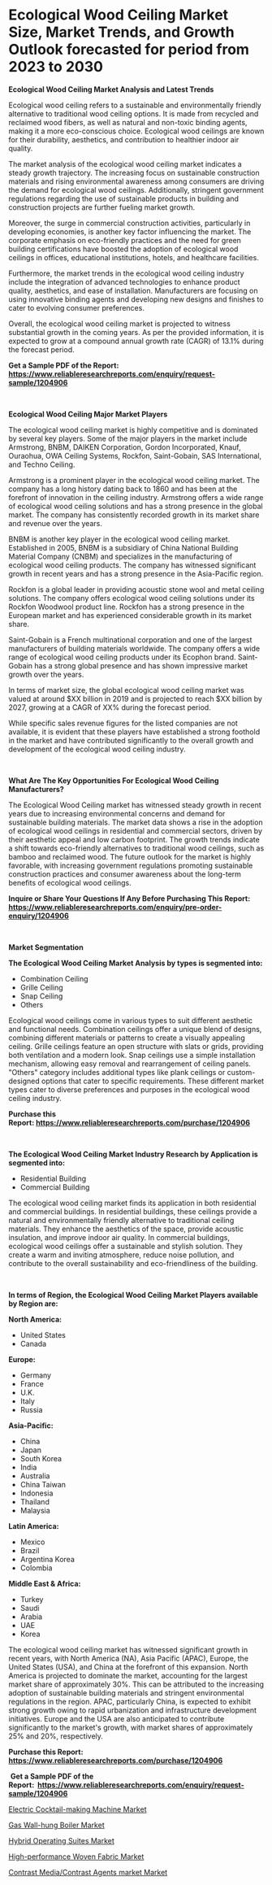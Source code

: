 <p><h1>Ecological Wood Ceiling Market Size, Market Trends, and Growth Outlook forecasted for period from 2023 to 2030</h1></p><p><strong>Ecological Wood Ceiling Market Analysis and Latest Trends</strong></p>
<p><p>Ecological wood ceiling refers to a sustainable and environmentally friendly alternative to traditional wood ceiling options. It is made from recycled and reclaimed wood fibers, as well as natural and non-toxic binding agents, making it a more eco-conscious choice. Ecological wood ceilings are known for their durability, aesthetics, and contribution to healthier indoor air quality.</p><p>The market analysis of the ecological wood ceiling market indicates a steady growth trajectory. The increasing focus on sustainable construction materials and rising environmental awareness among consumers are driving the demand for ecological wood ceilings. Additionally, stringent government regulations regarding the use of sustainable products in building and construction projects are further fueling market growth.</p><p>Moreover, the surge in commercial construction activities, particularly in developing economies, is another key factor influencing the market. The corporate emphasis on eco-friendly practices and the need for green building certifications have boosted the adoption of ecological wood ceilings in offices, educational institutions, hotels, and healthcare facilities.</p><p>Furthermore, the market trends in the ecological wood ceiling industry include the integration of advanced technologies to enhance product quality, aesthetics, and ease of installation. Manufacturers are focusing on using innovative binding agents and developing new designs and finishes to cater to evolving consumer preferences.</p><p>Overall, the ecological wood ceiling market is projected to witness substantial growth in the coming years. As per the provided information, it is expected to grow at a compound annual growth rate (CAGR) of 13.1% during the forecast period.</p></p>
<p><strong>Get a Sample PDF of the Report:&nbsp; <a href="https://www.reliableresearchreports.com/enquiry/request-sample/1204906">https://www.reliableresearchreports.com/enquiry/request-sample/1204906</a></strong></p>
<p>&nbsp;</p>
<p><strong>Ecological Wood Ceiling Major Market Players</strong></p>
<p><p>The ecological wood ceiling market is highly competitive and is dominated by several key players. Some of the major players in the market include Armstrong, BNBM, DAIKEN Corporation, Gordon Incorporated, Knauf, Ouraohua, OWA Ceiling Systems, Rockfon, Saint-Gobain, SAS International, and Techno Ceiling.</p><p>Armstrong is a prominent player in the ecological wood ceiling market. The company has a long history dating back to 1860 and has been at the forefront of innovation in the ceiling industry. Armstrong offers a wide range of ecological wood ceiling solutions and has a strong presence in the global market. The company has consistently recorded growth in its market share and revenue over the years.</p><p>BNBM is another key player in the ecological wood ceiling market. Established in 2005, BNBM is a subsidiary of China National Building Material Company (CNBM) and specializes in the manufacturing of ecological wood ceiling products. The company has witnessed significant growth in recent years and has a strong presence in the Asia-Pacific region.</p><p>Rockfon is a global leader in providing acoustic stone wool and metal ceiling solutions. The company offers ecological wood ceiling solutions under its Rockfon Woodwool product line. Rockfon has a strong presence in the European market and has experienced considerable growth in its market share.</p><p>Saint-Gobain is a French multinational corporation and one of the largest manufacturers of building materials worldwide. The company offers a wide range of ecological wood ceiling products under its Ecophon brand. Saint-Gobain has a strong global presence and has shown impressive market growth over the years.</p><p>In terms of market size, the global ecological wood ceiling market was valued at around $XX billion in 2019 and is projected to reach $XX billion by 2027, growing at a CAGR of XX% during the forecast period.</p><p>While specific sales revenue figures for the listed companies are not available, it is evident that these players have established a strong foothold in the market and have contributed significantly to the overall growth and development of the ecological wood ceiling industry.</p></p>
<p>&nbsp;</p>
<p><strong>What Are The Key Opportunities For Ecological Wood Ceiling Manufacturers?</strong></p>
<p><p>The Ecological Wood Ceiling market has witnessed steady growth in recent years due to increasing environmental concerns and demand for sustainable building materials. The market data shows a rise in the adoption of ecological wood ceilings in residential and commercial sectors, driven by their aesthetic appeal and low carbon footprint. The growth trends indicate a shift towards eco-friendly alternatives to traditional wood ceilings, such as bamboo and reclaimed wood. The future outlook for the market is highly favorable, with increasing government regulations promoting sustainable construction practices and consumer awareness about the long-term benefits of ecological wood ceilings.</p></p>
<p><strong>Inquire or Share Your Questions If Any Before Purchasing This Report: <a href="https://www.reliableresearchreports.com/enquiry/pre-order-enquiry/1204906">https://www.reliableresearchreports.com/enquiry/pre-order-enquiry/1204906</a></strong></p>
<p>&nbsp;</p>
<p><strong>Market Segmentation</strong></p>
<p><strong>The Ecological Wood Ceiling Market Analysis by types is segmented into:</strong></p>
<p><ul><li>Combination Ceiling</li><li>Grille Ceiling</li><li>Snap Ceiling</li><li>Others</li></ul></p>
<p><p>Ecological wood ceilings come in various types to suit different aesthetic and functional needs. Combination ceilings offer a unique blend of designs, combining different materials or patterns to create a visually appealing ceiling. Grille ceilings feature an open structure with slats or grids, providing both ventilation and a modern look. Snap ceilings use a simple installation mechanism, allowing easy removal and rearrangement of ceiling panels. "Others" category includes additional types like plank ceilings or custom-designed options that cater to specific requirements. These different market types cater to diverse preferences and purposes in the ecological wood ceiling industry.</p></p>
<p><strong>Purchase this Report:&nbsp;<a href="https://www.reliableresearchreports.com/purchase/1204906">https://www.reliableresearchreports.com/purchase/1204906</a></strong></p>
<p>&nbsp;</p>
<p><strong>The Ecological Wood Ceiling Market Industry Research by Application is segmented into:</strong></p>
<p><ul><li>Residential Building</li><li>Commercial Building</li></ul></p>
<p><p>The ecological wood ceiling market finds its application in both residential and commercial buildings. In residential buildings, these ceilings provide a natural and environmentally friendly alternative to traditional ceiling materials. They enhance the aesthetics of the space, provide acoustic insulation, and improve indoor air quality. In commercial buildings, ecological wood ceilings offer a sustainable and stylish solution. They create a warm and inviting atmosphere, reduce noise pollution, and contribute to the overall sustainability and eco-friendliness of the building.</p></p>
<p>&nbsp;</p>
<p><strong>In terms of Region, the Ecological Wood Ceiling Market Players available by Region are:</strong></p>
<p>
    <p> <strong> North America: </strong>
        <ul>
            <li>United States</li>
            <li>Canada</li>
        </ul>
        </p> 
    <p> <strong> Europe: </strong>
        <ul>
            <li>Germany</li>
            <li>France</li>
            <li>U.K.</li>
            <li>Italy</li>
            <li>Russia</li>
        </ul>
        </p> 
    <p> <strong> Asia-Pacific: </strong>
        <ul>
            <li>China</li>
            <li>Japan</li>
            <li>South Korea</li>
            <li>India</li>
            <li>Australia</li>
            <li>China Taiwan</li>
            <li>Indonesia</li>
            <li>Thailand</li>
            <li>Malaysia</li>
        </ul>
        </p> 
    <p> <strong> Latin America: </strong>
        <ul>
            <li>Mexico</li>
            <li>Brazil</li>
            <li>Argentina Korea</li>
            <li>Colombia</li>
        </ul>
        </p> 
    <p> <strong> Middle East & Africa: </strong>
        <ul>
            <li>Turkey</li>
            <li>Saudi</li>
            <li>Arabia</li>
            <li>UAE</li>
            <li>Korea</li>
        </ul>
    </p>
    </p>
<p><p>The ecological wood ceiling market has witnessed significant growth in recent years, with North America (NA), Asia Pacific (APAC), Europe, the United States (USA), and China at the forefront of this expansion. North America is projected to dominate the market, accounting for the largest market share of approximately 30%. This can be attributed to the increasing adoption of sustainable building materials and stringent environmental regulations in the region. APAC, particularly China, is expected to exhibit strong growth owing to rapid urbanization and infrastructure development initiatives. Europe and the USA are also anticipated to contribute significantly to the market's growth, with market shares of approximately 25% and 20%, respectively.</p></p>
<p><strong>Purchase this Report: <a href="https://www.reliableresearchreports.com/purchase/1204906">https://www.reliableresearchreports.com/purchase/1204906</a></strong></p>
<p>&nbsp;<strong>Get a Sample PDF of the Report:&nbsp;&nbsp;<a href="https://www.reliableresearchreports.com/enquiry/request-sample/1204906">https://www.reliableresearchreports.com/enquiry/request-sample/1204906</a></strong></p>
<p><strong></strong></p>
<p><p><a href="https://medium.com/@kanew14036/electric-cocktail-making-machine-market-furnishes-information-on-market-share-market-trends-and-8eb9791109e3">Electric Cocktail-making Machine Market</a></p><p><a href="https://github.com/gaydyna/Market-Research-Report-List-1/blob/main/gas-wall-hung-boiler-market.md">Gas Wall-hung Boiler Market</a></p><p><a href="https://www.linkedin.com/pulse/hybrid-operating-suites-market-size-growth-forecast/">Hybrid Operating Suites Market</a></p><p><a href="https://github.com/amonskiyk/Market-Research-Report-List-1/blob/main/high-performance-woven-fabric-market.md">High-performance Woven Fabric Market</a></p><p><a href="https://www.linkedin.com/pulse/contrast-mediacontrast-agents-market-size-growth-forecast/">Contrast Media/Contrast Agents market Market</a></p></p>